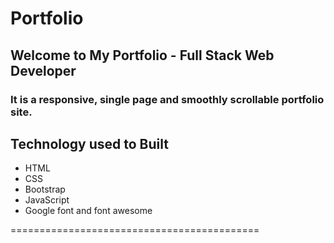 # Portfolio
## Welcome to My Portfolio - Full Stack Web Developer

### It is a responsive, single page and smoothly scrollable portfolio site. 

## Technology used to Built
* HTML
* CSS
* Bootstrap
* JavaScript
* Google font and font awesome

===========================================



